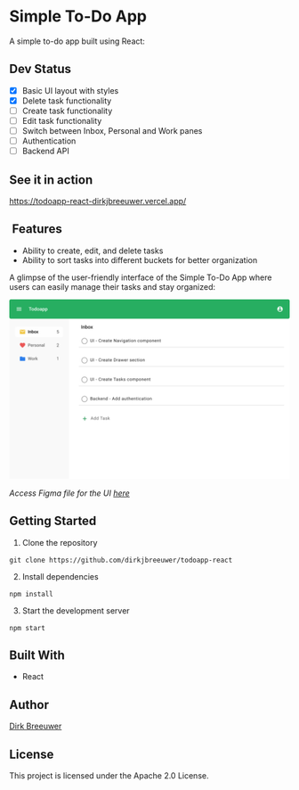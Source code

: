 # Simple To-Do App
A simple to-do app built using React:

## Dev Status
- [X] Basic UI layout with styles
- [X] Delete task functionality
- [ ] Create task functionality
- [ ] Edit task functionality
- [ ] Switch between Inbox, Personal and Work panes
- [ ] Authentication
- [ ] Backend API
## See it in action 
https://todoapp-react-dirkjbreeuwer.vercel.app/

##  Features
* Ability to create, edit, and delete tasks
* Ability to sort tasks into different buckets for better organization

A glimpse of the user-friendly interface of the Simple To-Do App where users can easily manage their tasks and stay organized:

![Main Screen UI](./assets/MainScreenUI.jpg)

*Access Figma file for the UI [here](https://www.figma.com/file/DG89AKe3aFGtxJ1EZDoL8E/Simple-todo-app?node-id=0%3A1&t=yHNTPBedjpfBanr3-0)*
## Getting Started
1. Clone the repository
```
git clone https://github.com/dirkjbreeuwer/todoapp-react
```
2. Install dependencies
```
npm install
```
3. Start the development server
```
npm start
```

## Built With
* React

## Author
[Dirk Breeuwer](https://github.com/dirkjbreeuwer)

## License
This project is licensed under the Apache 2.0 License.


